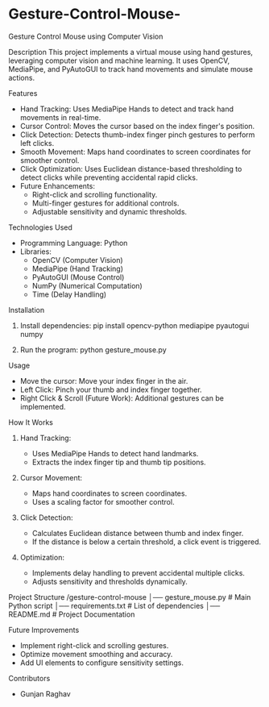 # Gesture-Control-Mouse-

Gesture Control Mouse using Computer Vision

Description
This project implements a virtual mouse using hand gestures, leveraging computer vision and machine learning. It uses OpenCV, MediaPipe, and PyAutoGUI to track hand movements and simulate mouse actions.

Features
- Hand Tracking: Uses MediaPipe Hands to detect and track hand movements in real-time.
- Cursor Control: Moves the cursor based on the index finger's position.
- Click Detection: Detects thumb-index finger pinch gestures to perform left clicks.
- Smooth Movement: Maps hand coordinates to screen coordinates for smoother control.
- Click Optimization: Uses Euclidean distance-based thresholding to detect clicks while preventing accidental rapid clicks.
- Future Enhancements:
  - Right-click and scrolling functionality.
  - Multi-finger gestures for additional controls.
  - Adjustable sensitivity and dynamic thresholds.

Technologies Used
- Programming Language: Python
- Libraries:
  - OpenCV (Computer Vision)
  - MediaPipe (Hand Tracking)
  - PyAutoGUI (Mouse Control)
  - NumPy (Numerical Computation)
  - Time (Delay Handling)

Installation
1. Install dependencies:
   pip install opencv-python mediapipe pyautogui numpy

2. Run the program:
   python gesture_mouse.py

Usage
- Move the cursor: Move your index finger in the air.
- Left Click: Pinch your thumb and index finger together.
- Right Click & Scroll (Future Work): Additional gestures can be implemented.

How It Works
1. Hand Tracking:
   - Uses MediaPipe Hands to detect hand landmarks.
   - Extracts the index finger tip and thumb tip positions.

2. Cursor Movement:
   - Maps hand coordinates to screen coordinates.
   - Uses a scaling factor for smoother control.

3. Click Detection:
   - Calculates Euclidean distance between thumb and index finger.
   - If the distance is below a certain threshold, a click event is triggered.

4. Optimization:
   - Implements delay handling to prevent accidental multiple clicks.
   - Adjusts sensitivity and thresholds dynamically.

Project Structure
/gesture-control-mouse
│── gesture_mouse.py       # Main Python script
│── requirements.txt       # List of dependencies
│── README.md              # Project Documentation


Future Improvements
- Implement right-click and scrolling gestures.
- Optimize movement smoothing and accuracy.
- Add UI elements to configure sensitivity settings.

Contributors
- Gunjan Raghav

